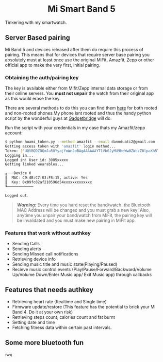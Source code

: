 <h1 align="center">Mi Smart Band 5</h1>

Tinkering with my smartwatch.

## <b>Server Based pairing</b>
Mi Band 5 and devices released after them do require this process of pairing. This means that for devices that require server base pairing you absolutely
must at least once use the original MiFit, Amazfit, Zepp or other official app to make the very first, initial pairing.

### <b>Obtaining the auth/pairing key</b>
The key is available either from Mifit/Zepp internal data storage or from their online servers. You **must not unpair** the watch from their original app as this would erase the key.

There are several methods to do this you can find them [here](https://codeberg.org/Freeyourgadget/Gadgetbridge/wiki/Huami-Server-Pairing) for both rooted and non-rooted phones.My phone isnt rooted and thus the handy python script by the wonderful guys at [Gadgetbridge](https://codeberg.org/argrento/huami-token) will do.

Run the script with your credentials in my case thats my Amazfit/zepp account:
```bash
$ python huami_token.py --method amazfit --email dannduati2@gmail.com --p xxxxxxxx --bt_keys
Getting access token with 'amazfit' login method...
Token: ['UQVBQDZOQmJaR0YyajYmWnJoBAgAAAAAAYT1Vb0JyMU9heWw0ZWczZ0lpaXh5TkhfUUFBQVlKRXZjMkwmcj05JnQ9aHVhbWkmdGk9ZGFubmR1YXRpMkBnbWFpbC5jb20maD0xNjU5MDEzMjM4NTI0Jmk9ODY0MDAwJnVzZXJuYW1lPWRhbm5kdWF0aTJq19qB6015dlOaCWAWAnw5']
Logging in...
Logged in! User id: 3085xxxxx
Getting linked wearables...

╓───Device 0
║  MAC: C9:4B:C7:03:F8:15, active: Yes
║  Key: 0x09fc02af210596d54xxxxxxxxxxxxx
╙────────────

Logged out.
```

> ***Warning:***
> Every time you hard reset the band/watch, the Bluetooth MAC Address will be changed and you must grab a new key! Also, anytime you unpair your band/watch from MiFit, the pairing key will be invalidated and you must make new pairing in MiFit app.

### <b>Features that work without authkey</b>
- Sending Calls
- Sending alerts
- Sending Missed call notifications
- Retrieving device info
- Sending music title and music state(Playing/Paused)
- Recieve music control events (Play/Pause/Forward/Backward/Volume Up/Volume Down/Enter Music app/ Exit Music app) through callbacks

## <b>Features that needs authkey</b>
- Retrieving heart rate (Realtime and Single time)
- Firmware update/restore (This feature has the potential to brick your Mi Band 4. Do it at your own risk)
- Retrieving steps count, calories count and fat burnt
- Setting date and time
- Fetching fitness data within certain past intervals.

## </b>Some more bluetooth fun</b>
:wq